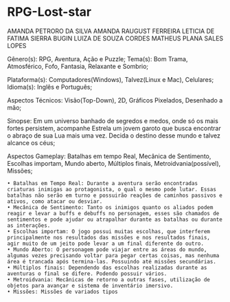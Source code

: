 # RPG-Lost-star
AMANDA PETRORO DA SILVA
AMANDA RAUGUST FERREIRA
LETICIA DE FATIMA SIERRA BUGIN
LUIZA DE SOUZA CORDES
MATHEUS PLANA SALES LOPES


Gênero(s): RPG, Aventura, Ação e Puzzle;
Tema(s): Bom Trama, Atmosférico, Fofo, Fantasia, Relaxante e Sombrio;

Plataforma(s): Computadores(Windows), Talvez(Linux e Mac), Celulares;
Idioma(s): Inglês e Português;

Aspectos Técnicos: Visão(Top-Down), 2D, Gráficos Pixelados, Desenhado a mão;

Sinopse: Em um universo banhado de segredos e medos, onde só os mais fortes persistem, acompanhe Estrela um jovem garoto que busca encontrar o abraço de sua Lua mais uma vez. Decida o destino desse mundo e talvez alcance os céus;

Aspectos Gameplay: Batalhas em tempo Real, Mecânica de Sentimento, Escolhas importam, Mundo aberto, Múltiplos finais, Metroidvania(possível), Missões;

	• Batalhas em Tempo Real: Durante a aventura serão encontradas criaturas inimigas ao protagonista, o qual o mesmo pode lutar. Essas batalhas não serão em turno e possuirão reações de caminhos passivos e ativos, como atacar ou desviar.
	• Mecânica de Sentimento: Tanto os inimigos quanto os aliados podem reagir e levar a buffs e debuffs no personagem, esses são chamados de sentimentos e pode ajudar ou atrapalhar durante as batalhas ou durante as interações.
	• Escolhas importam: O jogo possui muitas escolhas, que interferem principalmente nos resultados das missões e nos resultados finais, agir muito de um jeito pode levar a um final diferente do outro.
	• Mundo Aberto: O personagem pode viajar entre as áreas do mundo, algumas vezes precisando voltar para pegar certas coisas, mas nenhuma área é trancada após termina-las. Possuindo até missões secundárias.
	• Múltiplos finais: Dependendo das escolhas realizadas durante as aventuras o final se difere. Podendo possuir vários.
	• Metroidvania: Mecânicas de retorno a outras fases, utilização de objetos para avançar e sistema de inventário imersivo.
	• Missões: Missões de variados tipos
